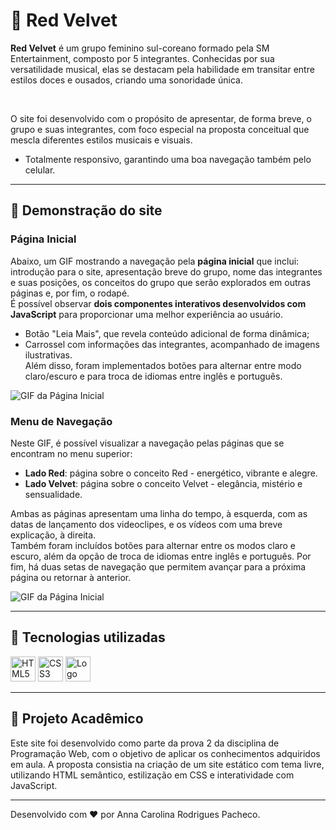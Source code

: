 # 🍰 Red Velvet

**Red Velvet** é um grupo feminino sul-coreano formado pela SM Entertainment, composto por 5 integrantes. Conhecidas por sua versatilidade musical, elas se destacam pela habilidade em transitar entre estilos doces e ousados, criando uma sonoridade única.

<br> 

O site foi desenvolvido com o propósito de apresentar, de forma breve, o grupo e suas integrantes, com foco especial na proposta conceitual que mescla diferentes estilos musicais e visuais.
- Totalmente responsivo, garantindo uma boa navegação também pelo celular.

---

## 🔻 Demonstração do site

### Página Inicial

Abaixo, um GIF mostrando a navegação pela **página inicial** que inclui: introdução para o site, apresentação breve do grupo, nome das integrantes e suas posições, os conceitos do grupo que serão explorados em outras páginas e, por fim, o rodapé. <br>
É possível observar **dois componentes interativos desenvolvidos com JavaScript** para proporcionar uma melhor experiência ao usuário.
- Botão "Leia Mais", que revela conteúdo adicional de forma dinâmica;
- Carrossel com informações das integrantes, acompanhado de imagens ilustrativas. <br>
Além disso, foram implementados botões para alternar entre modo claro/escuro e para troca de idiomas entre inglês e português.

![GIF da Página Inicial](https://github.com/hderysite/Red_Velvet/blob/917ec4a09c38e89a9eb8fcb7e4a82282e52f53b2/root/read%20me/inicia.gif)

### Menu de Navegação

Neste GIF, é possível visualizar a navegação pelas páginas que se encontram no menu superior:
- **Lado Red**: página sobre o conceito Red - energético, vibrante e alegre.
- **Lado Velvet**: página sobre o conceito Velvet - elegância, mistério e sensualidade.

Ambas as páginas apresentam uma linha do tempo, à esquerda, com as datas de lançamento dos videoclipes, e os vídeos com uma breve explicação, à direita. <br>
Também foram incluídos botões para alternar entre os modos claro e escuro, além da opção de troca de idiomas entre inglês e português.
Por fim, há duas setas de navegação que permitem avançar para a próxima página ou retornar à anterior.

![GIF da Página Inicial](https://github.com/hderysite/Red_Velvet/blob/917ec4a09c38e89a9eb8fcb7e4a82282e52f53b2/root/read%20me/concepts.gif)

---

## 📌 Tecnologias utilizadas

<p align="left">
  <img src="https://cdn.jsdelivr.net/gh/devicons/devicon/icons/html5/html5-original.svg" height="40" alt="HTML5" />
  <img src="https://cdn.jsdelivr.net/gh/devicons/devicon/icons/css3/css3-original.svg" height="40" alt="CSS3" />
  <img src="https://img.icons8.com/color/48/javascript--v1.png" height="40" width="40" alt="Logo Java Script"/>
</p>

---

## 🎀 Projeto Acadêmico

Este site foi desenvolvido como parte da prova 2 da disciplina de Programação Web, com o objetivo de aplicar os conhecimentos adquiridos em aula. A proposta consistia na criação de um site estático com tema livre, utilizando HTML semântico, estilização em CSS e interatividade com JavaScript.


---

Desenvolvido com ❤️ por Anna Carolina Rodrigues Pacheco.
